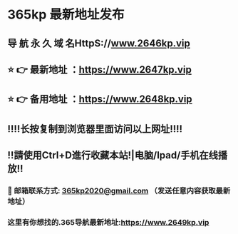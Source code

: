 # 365kp 最新地址发布 
## 导 航 永 久 域 名HttpS://www.2646kp.vip
## ⭐️ 👉 最新地址 ：https://www.2647kp.vip
## ⭐️ 👉 备用地址 ：https://www.2648kp.vip
## ‼️‼️长按复制到浏览器里面访问以上网址‼️‼️
## ‼️請使用Ctrl+D進行收藏本站!|电脑/Ipad/手机在线播放‼️
### 📧 邮箱联系方式: 365kp2020@gmail.com （发送任意内容获取最新地址）
### 这里有你想找的.365导航最新地址:https://www.2649kp.vip
